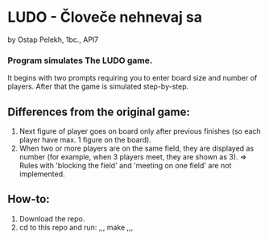 
# LUDO - Človeče nehnevaj sa
by Ostap Pelekh, 1bc., API7

### Program simulates The LUDO game.
It begins with two prompts requiring you to enter board size and number of players.
After that the game is simulated step-by-step.

## Differences from the original game:
1. Next figure of player goes on board only after previous finishes (so each player have max. 1 figure on the board).
2. When two or more players are on the same field, they are displayed as number (for example, when 3 players meet, they are shown as 3).
=> Rules with 'blocking the field' and 'meeting on one field' are not implemented.

## How-to:
1. Download the repo.
2. cd to this repo and run:
,,,
make
,,,
